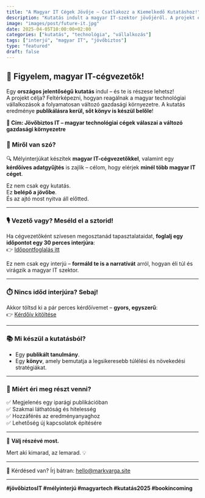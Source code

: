 ```yaml
---
title: "A Magyar IT Cégek Jövője – Csatlakozz a Kiemelkedő Kutatáshoz!"
description: "Kutatás indult a magyar IT-szektor jövőjéről. A projekt eredménye könyv formájában is megjelenik, mélyinterjúkkal, adatbázissal és iparági elemzésekkel. Tudd meg, hogyan reagálnak a cégek a változó gazdasági környezetre!"
image: "images/post/future-it.jpg"
date: 2025-04-05T10:00:00+02:00
categories: ["kutatás", "technológia", "vállalkozás"]
tags: ["interjú", "magyar IT", "jövőbiztos"]
type: "featured"
draft: false
---
```


## 🚀 Figyelem, magyar IT-cégvezetők!

Egy **országos jelentőségű kutatás** indul – és te is részese lehetsz!  
A projekt célja? Feltérképezni, hogyan reagálnak a magyar technológiai vállalkozások a folyamatosan változó gazdasági környezetre. A kutatás eredménye **publikálásra kerül, sőt könyv is készül belőle**!

**📖 Cím: Jövőbiztos IT – magyar technológiai cégek válaszai a változó gazdasági környezetre**

### 💬 Miről van szó?

🔍 Mélyinterjúkat készítek **magyar IT-cégvezetőkkel**, valamint egy **kérdőíves adatgyűjtés** is zajlik – célom, hogy elérjek **minél több magyar IT céget**.

Ez nem csak egy kutatás.  
Ez **belépő a jövőbe**.  
És az ajtó most nyitva áll előtted.

---

### 🎙️ **Vezető vagy? Meséld el a sztorid!**
Ha cégvezetőként szívesen megosztanád tapasztalataidat, **foglalj egy időpontot egy 30 perces interjúra**:  
👉 [Időpontfoglalás itt](https://calendar.app.google/hJxgX3WLTc2AiaUV8)

Ez nem csak egy interjú – **formáld te is a narratívát** arról, hogyan éli túl és virágzik a magyar IT szektor.

---

### ⏱️ Nincs időd interjúra? Sebaj!

Akkor töltsd ki a pár perces kérdőívemet – **gyors, egyszerű**:  
👉 [Kérdőív kitöltése](https://forms.gle/3qHJ2Bdz7nnFJyVZ9)

---

### 📚 Mi készül a kutatásból?

- Egy **publikált tanulmány**.
- Egy **könyv**, amely bemutatja a legsikeresebb túlélési és növekedési stratégiákat.

---

### 🎯 Miért éri meg részt venni?

✅ Megjelenés egy iparági publikációban  
✅ Szakmai láthatóság és hitelesség  
✅ Hozzáférés az eredményanyaghoz  
✅ Lehetőség új kapcsolatok építésére

---

📢 **Válj részévé most.**

Mert aki kimarad, az lemarad. 💡

---

📩 Kérdésed van? Írj bátran: [hello@markvarga.site](mailto:hello@markvarga.site)

---

**#jövőbiztosIT #mélyinterjú #magyartech #kutatás2025 #bookincoming**
